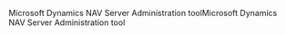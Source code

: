 <span data-ttu-id="96294-101">Microsoft Dynamics NAV Server Administration tool</span><span class="sxs-lookup"><span data-stu-id="96294-101">Microsoft Dynamics NAV Server Administration tool</span></span>